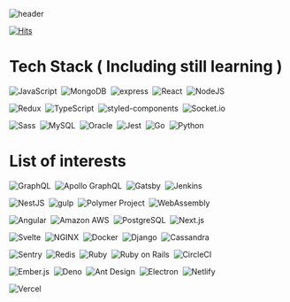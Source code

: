 ![header](https://capsule-render.vercel.app/api?type=rect&color=gradient&height=300&section=header&text=SynCROSS&fontSize=90)

[![Hits](https://hits.seeyoufarm.com/api/count/incr/badge.svg?url=https%3A%2F%2Fgithub.com%2FSynCROSS&count_bg=%2324292E&title_bg=%2324292E&icon=github.svg&icon_color=%23FFFFFF&title=Watch&edge_flat=true)](https://hits.seeyoufarm.com)

# Tech Stack ( Including still learning )

<img src="https://img.shields.io/badge/JavaScript-F7DF1E?style=flat-square&logo=Javascript&logoColor=white" alt="JavaScript"/>&nbsp;
<img src="https://img.shields.io/badge/MongoDB-47A248?style=flat-square&logo=MongoDB&logoColor=white" alt="MongoDB"/>&nbsp;
<img src="https://img.shields.io/badge/express-ffffff?style=flat-square&logo=express&logoColor=white" alt="express"/>&nbsp;
<img src="https://img.shields.io/badge/React-61DAFB?style=flat-square&logo=React&logoColor=white" alt="React"/>&nbsp;
<img src="https://img.shields.io/badge/NodeJS-339933?style=flat-square&logo=Node.js&logoColor=white" alt="NodeJS"/>&nbsp;

<img src="https://img.shields.io/badge/Redux-764ABC?style=flat-square&logo=Redux&logoColor=white" alt="Redux"/>&nbsp;
<img src="https://img.shields.io/badge/TypeScript-007ACC?style=flat-square&logo=TypeScript&logoColor=white" alt="TypeScript"/>&nbsp;
<img src="https://img.shields.io/badge/styled--components-DB7093?style=flat-square&logo=styled-components&logoColor=white" alt="styled-components"/>&nbsp;
<img src="https://img.shields.io/badge/Socket.io-010101?style=flat-square&logo=Socket.io&logoColor=white" alt="Socket.io"/>&nbsp;

<img src="https://img.shields.io/badge/Sass-CC6699?style=flat-square&logo=Sass&logoColor=white" alt="Sass"/>&nbsp;
<img src="https://img.shields.io/badge/MySQL-4479A1?style=flat-square&logo=MySQL&logoColor=white" alt="MySQL"/>&nbsp;
<img src="https://img.shields.io/badge/Oracle-F80000?style=flat-square&logo=Oracle&logoColor=white" alt="Oracle">&nbsp;
<img
  src="https://img.shields.io/badge/Jest-C21325?style=flat-square&logo=Jest&logoColor=white"
  alt="Jest"
/>&nbsp;
<img
  src="https://img.shields.io/badge/Go-00ADD8?style=flat-square&logo=Go&logoColor=white"
  alt="Go"
/>&nbsp;
<img
  src="https://img.shields.io/badge/Python-3776AB?style=flat-square&logo=Python&logoColor=white"
  alt="Python"
/>&nbsp;

# List of interests

<img
  src="https://img.shields.io/badge/GraphQL-E10098?style=flat-square&logo=GraphQL&logoColor=white"
  alt="GraphQL"
/>&nbsp;
<img
  src="https://img.shields.io/badge/Apollo%20GraphQL-311C87?style=flat-square&logo=Apollo%20GraphQL&logoColor=white"
  alt="Apollo GraphQL"
/>&nbsp;
<img
  src="https://img.shields.io/badge/Gatsby-663399?style=flat-square&logo=Gatsby&logoColor=white"
  alt="Gatsby"
/>&nbsp;
<img
  src="https://img.shields.io/badge/Jenkins-D24939?style=flat-square&logo=Jenkins&logoColor=white"
  alt="Jenkins"
/>&nbsp;

<img
  src="https://img.shields.io/badge/NestJS-E0234E?style=flat-square&logo=NestJS&logoColor=white"
  alt="NestJS"
/>&nbsp;
<img
  src="https://img.shields.io/badge/gulp-CF4647?style=flat-square&logo=gulp&logoColor=white"
  alt="gulp"
/>&nbsp;
<img
  src="https://img.shields.io/badge/Polymer%20Project-FF4470?style=flat-square&logo=Polymer%20Project&logoColor=white"
  alt="Polymer Project"
/>&nbsp;
<img
  src="https://img.shields.io/badge/WebAssembly-654FF0?style=flat-square&logo=WebAssembly&logoColor=white"
  alt="WebAssembly"
/>&nbsp;

<img
  src="https://img.shields.io/badge/Angular-DD0031?style=flat-square&logo=Angular&logoColor=white"
  alt="Angular"
/>&nbsp;
<img
  src="https://img.shields.io/badge/Amazon%20AWS-232F3E?style=flat-square&logo=NestJS&logoColor=white"
  alt="Amazon AWS"
/>&nbsp;
<img
  src="https://img.shields.io/badge/PostgreSQL-336791?style=flat-square&logo=PostgreSQL&logoColor=white"
  alt="PostgreSQL"
/>&nbsp;
<img
  src="https://img.shields.io/badge/Next.js-000000?style=flat-square&logo=Next.js&logoColor=white"
  alt="Next.js"
/>&nbsp;

<img
  src="https://img.shields.io/badge/Svelte-FF3E00?style=flat-square&logo=Svelte&logoColor=white"
  alt="Svelte"
/>&nbsp;
<img
  src="https://img.shields.io/badge/NGINX-269539?style=flat-square&logo=NGINX&logoColor=white"
  alt="NGINX"
/>&nbsp;
<img
  src="https://img.shields.io/badge/Docker-2496ED?style=flat-square&logo=Docker&logoColor=white"
  alt="Docker"
/>&nbsp;
<img
  src="https://img.shields.io/badge/Django-092E20?style=flat-square&logo=Django&logoColor=white"
  alt="Django"
/>&nbsp;
<img
  src="https://img.shields.io/badge/Cassandra-1287B1?style=flat-square&logo=Apache%20Cassandra&logoColor=white"
  alt="Cassandra"
/>&nbsp;

<img
  src="https://img.shields.io/badge/Sentry-FB4226?style=flat-square&logo=Sentry&logoColor=white"
  alt="Sentry"
/>&nbsp;
<img
  src="https://img.shields.io/badge/Redis-DC382D?style=flat-square&logo=Redis&logoColor=white"
  alt="Redis"
/>&nbsp;
<img
  src="https://img.shields.io/badge/Ruby-CC342D?style=flat-square&logo=Ruby&logoColor=white"
  alt="Ruby"
/>&nbsp;
<img
  src="https://img.shields.io/badge/Ruby%20on%20Rails-CC342D?style=flat-square&logo=Ruby%20on%20Rails&logoColor=white"
  alt="Ruby on Rails"
/>&nbsp;
<img
  src="https://img.shields.io/badge/CircleCI-343434?style=flat-square&logo=CircleCI&logoColor=white"
  alt="CircleCI"
/>&nbsp;

<img
  src="https://img.shields.io/badge/Ember.js-E04E39?style=flat-square&logo=Ember.js&logoColor=white"
  alt="Ember.js"
/>&nbsp;
<img
  src="https://img.shields.io/badge/Deno-000000?style=flat-square&logo=Deno&logoColor=white"
  alt="Deno"
/>&nbsp;
<img
  src="https://img.shields.io/badge/Ant%20Design.js-E04E39?style=flat-square&logo=Ant%20Design&logoColor=white"
  alt="Ant Design"
/>&nbsp;
<img
  src="https://img.shields.io/badge/Electron-47848F?style=flat-square&logo=Electron&logoColor=white"
  alt="Electron"
/>&nbsp;
<img
  src="https://img.shields.io/badge/Netlify-00C7B7?style=flat-square&logo=Netlify&logoColor=white"
  alt="Netlify"
/>&nbsp;

<img
  src="https://img.shields.io/badge/Vercel-000000?style=flat-square&logo=Vercel&logoColor=white"
  alt="Vercel"
/>&nbsp;
